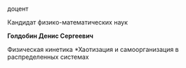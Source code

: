 доцент

Кандидат физико-математических наук

**Голдобин Денис Сергеевич**

Физическая кинетика
	*Хаотизация и самоорганизация в распределенных системах